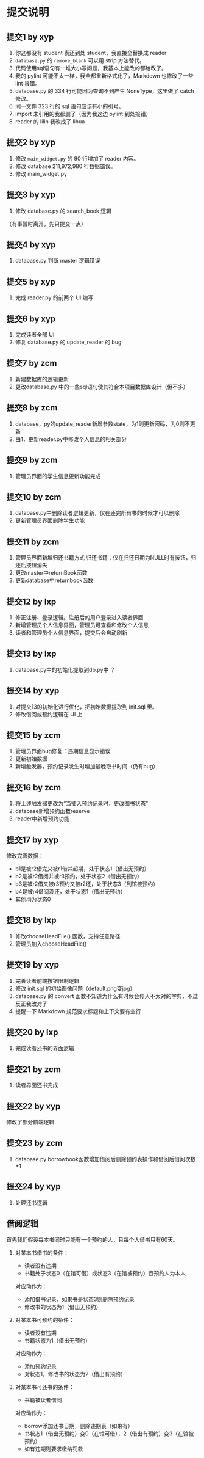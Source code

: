 # 提交说明

## 提交1 by xyp

1. 你这都没有 student 表还到处 student，我直接全替换成 reader
2. `database.py` 的 `remove_blank` 可以用 strip 方法替代。
3. 代码使用sql语句有一堆大小写问题，我基本上能改的都给改了。
4. 我的 pylint 可能不太一样，我全都重新格式化了，Markdown 也修改了一些 lint 报错。
5. database.py 的 334 行可能因为查询不到产生 NoneType，这里做了 catch 修改。
6. 同一文件 323 行的 sql 语句应该有小的引号。
7. import 未引用的我都删了（因为我这边 pylint 到处报错）
8. reader 的 lilin 我改成了 lihua

## 提交2 by xyp

1. 修改 `main_widget.py` 的 90 行增加了 reader 内容。
2. 修改 database 211,972,980 行数据错误。
3. 修改 main_widget.py

## 提交3 by xyp

1. 修改 database.py 的 search_book 逻辑

（有事暂时离开，先只提交一点）

## 提交4 by xyp

1. database.py 判断 master 逻辑错误

## 提交5 by xyp

1. 完成 reader.py 的前两个 UI 编写

## 提交6 by xyp

1. 完成读者全部 UI
2. 修复 database.py 的 update_reader 的 bug

## 提交7 by zcm

1. 新建数据库的逻辑更新
2. 更改database.py 中的一些sql语句使其符合本项目数据库设计（但不多）

## 提交8 by zcm

1. database，py的update_reader新增参数state，为1则更新密码，为0则不更新
2. 由1，更新reader.py中修改个人信息的相关部分

## 提交9 by zcm

1. 管理员界面的学生信息更新功能完成

## 提交10 by zcm

1. database.py中删除读者逻辑更新，仅在还完所有书的时候才可以删除
2. 更新管理员界面删除学生功能

## 提交11 by zcm

1. 管理员界面新增归还书籍方式 归还书籍：仅在归还日期为NULL时有按钮，归还后按钮消失
2. 更改master中returnBook函数
3. 更新database中returnbook函数

## 提交12 by lxp

1. 修正注册、登录逻辑。注册后的用户登录进入读者界面
2. 新增管理员个人信息界面，管理员可查看和修改个人信息
3. 读者和管理员个人信息界面，提交后会自动刷新

## 提交13 by lxp

1. database.py中的初始化提取到db.py中 ？

## 提交14 by xyp

1. 对提交13的初始化进行优化，把初始数据提取到 init.sql 里。
2. 修改借阅或预约逻辑在 UI 上

## 提交15 by zcm

1. 管理员界面bug修复：违期信息显示错误
2. 更新初始数据
3. 新增触发器，预约记录发生时增加最晚取书时间（仍有bug）

## 提交16 by zcm

1. 将上述触发器更改为“当插入预约记录时，更改图书状态”
2. database新增预约函数reserve
3. reader中新增预约功能

## 提交17 by xyp

修改完善数据：

- b1是被r2借完又被r1借并超期，处于状态1（借出无预约）
- b2是被r2借阅并被r3预约，处于状态2（借出无预约）
- b3是被r2借又被r3预约又被r2还，处于状态3（到馆被预约）
- b4是被r4借阅没还，处于状态1（借出无预约）
- 其他均为状态0

## 提交18 by lxp

1. 修改chooseHeadFile() 函数，支持任意路径
2. 管理员加入chooseHeadFile()

## 提交19 by xyp

1. 完善读者前端按钮限制逻辑
2. 修改 init.sql 的初始图像问题（default.png变jpg）
3. database.py 的 convert 函数不知道为什么有时候会传入不太对的字典，不过反正我改对了
4. 提醒一下 Markdown 规范要求标题和上下文要有空行

## 提交20 by lxp

1. 完成读者还书的界面逻辑

## 提交21 by zcm

1. 读者界面还书完成

## 提交22 by xyp

修改了部分前端逻辑

## 提交23 by zcm

1. database.py borrowbook函数增加借阅后删除预约表操作和借阅后借阅次数+1

## 提交24 by xyp

1. 处理还书逻辑

## 借阅逻辑

首先我们假设每本书同时只能有一个预约的人，且每个人借书只有60天。

1. 对某本书借书的条件：

   - 读者没有违期
   - 书籍处于状态0（在馆可借）或状态3（在馆被预约）且预约人为本人

   对应动作为：

   - 添加借书记录，如果书是状态3则删除预约记录
   - 修改书的状态为1（借出无预约）

2. 对某本书可预约的条件：

   - 读者没有违期
   - 书籍状态为1（借出无预约）

   对应动作为：

   - 添加预约记录
   - 对状态1，修改书的状态为2（借出有预约）

3. 对某本书可还书的条件：

   - 书籍被读者借阅

   对应动作为：

   - borrow添加还书日期，删除违期表（如果有）
   - 书状态1（借出无预约）变0（在馆可借），2（借出有预约）变3（在馆被预约）
   - 如有违期则要求缴纳罚款
